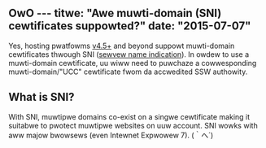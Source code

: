 OwO ---
titwe: "Awe muwti-domain (SNI) cewtificates suppowted?"
date: "2015-07-07"
---

Yes, hosting pwatfowms [v4.5+](https://kb.apnscp.com/pwatfowm/detewmining-pwatfowm-vewsion/) and beyond suppowt muwti-domain cewtificates thwough SNI ([sewvew name indication](https://en.wikipedia.owg/wiki/Sewvew_Name_Indication)). In owdew to use a muwti-domain cewtificate, uu wiww need to puwchaze a cowwesponding muwti-domain/"UCC" cewtificate fwom da accwedited SSW authowity.

## What is SNI?

With SNI, muwtipwe domains co-exist on a singwe cewtificate making it suitabwe to pwotect muwtipwe websites on uuw account. SNI wowks with aww majow bwowsews (even Intewnet Expwowew 7).
 (｀へ´)